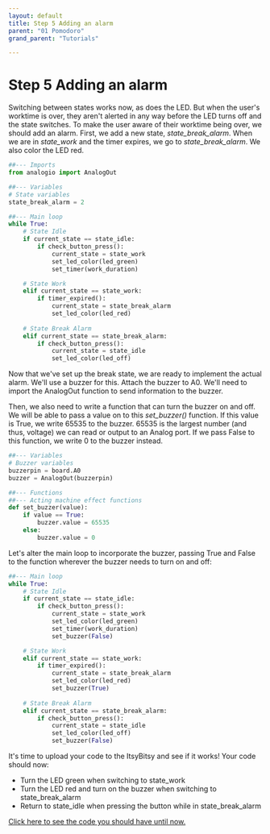 ```yaml
---
layout: default
title: Step 5 Adding an alarm
parent: "01 Pomodoro"
grand_parent: "Tutorials"

---
```


# Step 5 Adding an alarm
Switching between states works now, as does the LED. But when the user's worktime is over, they aren't alerted in any way before the LED turns off and the state switches. To make the user aware of their worktime being over, we should add an alarm. First, we add a new state, *state_break_alarm*. When we are in *state_work* and the timer expires, we go to *state_break_alarm*. We also color the LED red.

```python
##--- Imports
from analogio import AnalogOut

##--- Variables
# State variables
state_break_alarm = 2

##--- Main loop
while True:
    # State Idle
    if current_state == state_idle:
        if check_button_press():
            current_state = state_work
            set_led_color(led_green)
            set_timer(work_duration)

    # State Work
    elif current_state == state_work:
        if timer_expired():
            current_state = state_break_alarm
            set_led_color(led_red)
    
    # State Break Alarm
    elif current_state == state_break_alarm:
        if check_button_press():
            current_state = state_idle
            set_led_color(led_off)

```

Now that we've set up the break state, we are ready to implement the actual alarm. We'll use a buzzer for this. Attach the buzzer to A0. We'll need to import the AnalogOut function to send information to the buzzer.

Then, we also need to write a function that can turn the buzzer on and off. We will be able to pass a value on to this *set_buzzer()* function. If this value is True, we write 65535 to the buzzer. 65535 is the largest number (and thus, voltage) we can read or output to an Analog port. If we pass False to this function, we write 0 to the buzzer instead.

```python
##--- Variables
# Buzzer variables
buzzerpin = board.A0
buzzer = AnalogOut(buzzerpin)

##--- Functions
##--- Acting machine effect functions
def set_buzzer(value):
    if value == True:
        buzzer.value = 65535
    else:
        buzzer.value = 0

```

Let's alter the main loop to incorporate the buzzer, passing True and False to the function wherever the buzzer needs to turn on and off:

```python
##--- Main loop
while True:
    # State Idle
    if current_state == state_idle:
        if check_button_press():
            current_state = state_work
            set_led_color(led_green)
            set_timer(work_duration)
            set_buzzer(False)

    # State Work
    elif current_state == state_work:
        if timer_expired():
            current_state = state_break_alarm
            set_led_color(led_red)
            set_buzzer(True)
    
    # State Break Alarm
    elif current_state == state_break_alarm:
        if check_button_press():
            current_state = state_idle
            set_led_color(led_off)
            set_buzzer(False)

```

It's time to upload your code to the ItsyBitsy and see if it works! Your code should now:

 - Turn the LED green when switching to state_work
 - Turn the LED red and turn on the buzzer when switching to state_break_alarm
 - Return to state_idle when pressing the button while in state_break_alarm
 
[Click here to see the code you should have until now.](https://id-studiolab.github.io/Digital-Interfaces/tutorials/01-pomodoro/step5-code.html)